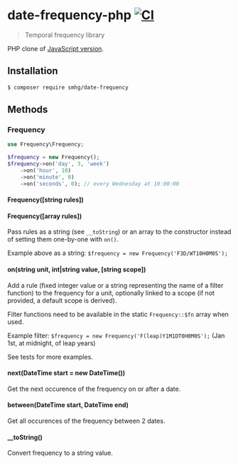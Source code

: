 date-frequency-php [![CI](https://github.com/smhg/date-frequency-php/actions/workflows/php.yml/badge.svg)](https://github.com/smhg/date-frequency-php/actions/workflows/php.yml)
==================

> Temporal frequency library

PHP clone of [JavaScript version](https://github.com/smhg/date-frequency-js).

## Installation
```bash
$ composer require smhg/date-frequency
```

## Methods
### Frequency
```php
use Frequency\Frequency;

$frequency = new Frequency();
$frequency->on('day', 3, 'week')
	->on('hour', 10)
	->on('minute', 0)
	->on('seconds', 0); // every Wednesday at 10:00:00
```

#### Frequency([string rules])
#### Frequency([array rules])
Pass rules as a string (see `__toString`) or an array to the constructor instead of setting them one-by-one with `on()`.

Example above as a string: `$frequency = new Frequency('F3D/WT10H0M0S');`

#### on(string unit, int|string value, [string scope])
Add a rule (fixed integer value or a string representing the name of a filter function) to the frequency for a unit, optionally linked to a scope (if not provided, a default scope is derived).

Filter functions need to be available in the static `Frequency::$fn` array when used.

Example filter: `$frequency = new Frequency('F(leap)Y1M1DT0H0M0S');` (Jan 1st, at midnight, of leap years)

See tests for more examples.

#### next(DateTime start = new DateTime())
Get the next occurence of the frequency on or after a date.

#### between(DateTime start, DateTime end)
Get all occurences of the frequency between 2 dates.

#### __toString()
Convert frequency to a string value.
